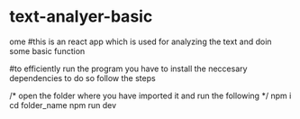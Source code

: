 # text-analyer-basic
ome 
#this is an react app which is used for analyzing the text and doin some basic function

#to efficiently run the program you have to install the neccesary dependencies to do so follow the steps

/* open the folder where you have imported it and run the following */
 npm i
 cd folder_name
 npm run dev
